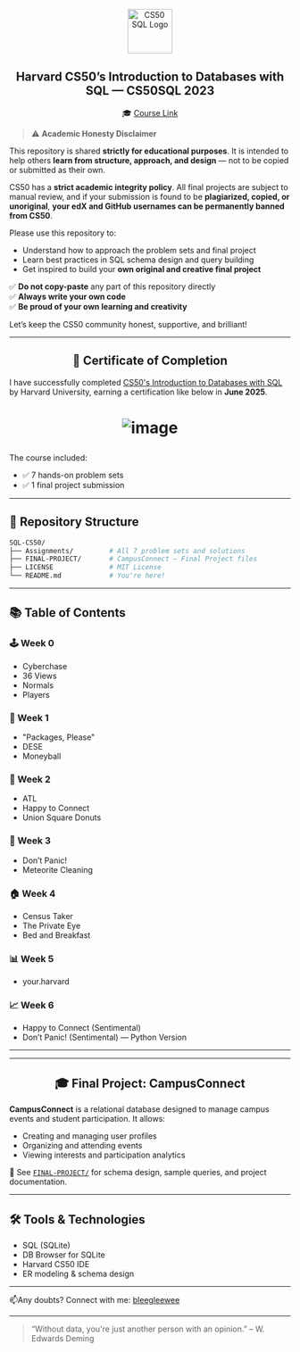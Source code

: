 <p align="center">
  <img src="https://cs50.harvard.edu/sql/static/favicon.ico" width="80" alt="CS50 SQL Logo" />
</p>

<h2 align="center">Harvard CS50’s Introduction to Databases with SQL — CS50SQL 2023</h2>

<p align="center">
  🎓 <a href="https://cs50.harvard.edu/sql/">Course Link</a>
</p>


> ⚠️ **Academic Honesty Disclaimer**

This repository is shared **strictly for educational purposes**. It is intended to help others **learn from structure, approach, and design** — not to be copied or submitted as their own.

CS50 has a **strict academic integrity policy**. All final projects are subject to manual review, and if your submission is found to be **plagiarized, copied, or unoriginal**, **your edX and GitHub usernames can be permanently banned from CS50**.

Please use this repository to:
- Understand how to approach the problem sets and final project
- Learn best practices in SQL schema design and query building
- Get inspired to build your **own original and creative final project**

✅ **Do not copy-paste** any part of this repository directly  
✅ **Always write your own code**  
✅ **Be proud of your own learning and creativity**

Let’s keep the CS50 community honest, supportive, and brilliant!  

---
<h2 align = "center"> 🏅 Certificate of Completion </h2>

I have successfully completed [CS50's Introduction to Databases with SQL](https://cs50.harvard.edu/sql/) by Harvard University, earning a certification like below in **June 2025**.

<h1 align = "center">

![image](https://github.com/user-attachments/assets/72daf473-65a9-40da-96d2-4e4c81ba16f2) 

</h1>


The course included:
- ✅ 7 hands-on problem sets
- ✅ 1 final project submission

---

## 📁 Repository Structure

```bash
SQL-CS50/
├── Assignments/         # All 7 problem sets and solutions
├── FINAL-PROJECT/       # CampusConnect — Final Project files
├── LICENSE              # MIT License
└── README.md            # You're here!
````

---

## 📚 Table of Contents

### 🕹️ Week 0
- Cyberchase  
- 36 Views  
- Normals  
- Players  

### 🔗 Week 1
- "Packages, Please"  
- DESE  
- Moneyball  

### 🧱 Week 2
- ATL  
- Happy to Connect  
- Union Square Donuts  

### 🚨 Week 3
- Don’t Panic!  
- Meteorite Cleaning  

### 🏠 Week 4
- Census Taker  
- The Private Eye  
- Bed and Breakfast  

### 📊 Week 5
- your.harvard

### 📈 Week 6
- Happy to Connect (Sentimental)  
- Don’t Panic! (Sentimental) — Python Version

---



---

<h2 align = "center"> 🎓 Final Project: CampusConnect </h2>

**CampusConnect** is a relational database designed to manage campus events and student participation. It allows:

* Creating and managing user profiles
* Organizing and attending events
* Viewing interests and participation analytics

📌 See [`FINAL-PROJECT/`](./FINAL-PROJECT/) for schema design, sample queries, and project documentation.

---

## 🛠️ Tools & Technologies

* SQL (SQLite)
* DB Browser for SQLite
* Harvard CS50 IDE
* ER modeling & schema design

---

📫Any doubts? Connect with me: [bleegleewee](https://github.com/BleeGleeWee)

---

> “Without data, you're just another person with an opinion.” – W. Edwards Deming
